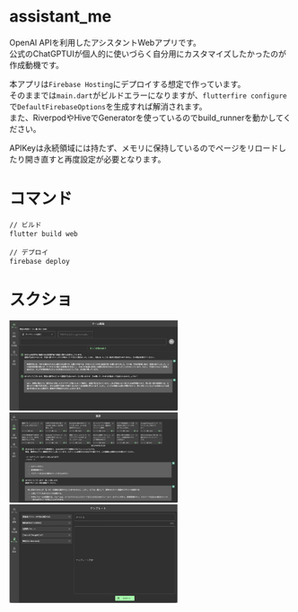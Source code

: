 # assistant_me
OpenAI APIを利用したアシスタントWebアプリです。  
公式のChatGPTUIが個人的に使いづらく自分用にカスタマイズしたかったのが作成動機です。  

本アプリは`Firebase Hosting`にデプロイする想定で作っています。  
そのままでは`main.dart`がビルドエラーになりますが、`flutterfire configure`で`DefaultFirebaseOptions`を生成すれば解消されます。  
また、RiverpodやHiveでGeneratorを使っているのでbuild_runnerを動かしてください。

APIKeyは永続領域には持たず、メモリに保持しているのでページをリロードしたり開き直すと再度設定が必要となります。  

# コマンド
```
// ビルド
flutter build web

// デプロイ
firebase deploy
```

# スクショ
<img src="./images/01_home.png" width=300><img src="./images/02_history.png" width=300>
<img src="./images/03_template.png" width=300>
